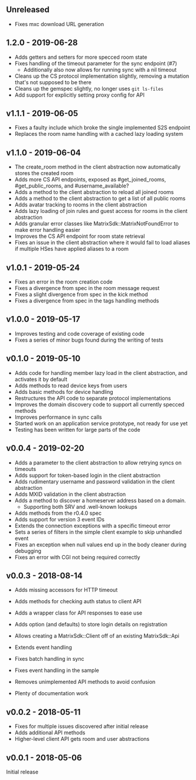 ## **Unreleased**

- Fixes mxc download URL generation

## 1.2.0 - 2019-06-28

- Adds getters and setters for more specced room state
- Fixes handling of the timeout parameter for the sync endpoint (#7)
    - Additionally also now allows for running sync with a nil timeout
- Cleans up the CS protocol implementation slightly, removing a mutation that's not supposed to be there
- Cleans up the gemspec slightly, no longer uses `git ls-files`
- Add support for explicitly setting proxy config for API

## v1.1.1 - 2019-06-05

- Fixes a faulty include which broke the single implemented S2S endpoint
- Replaces the room name handling with a cached lazy loading system

## v1.1.0 - 2019-06-04

- The create_room method in the client abstraction now automatically stores the created room
- Adds more CS API endpoints, exposed as #get_joined_rooms, #get_public_rooms, and #username_available?
- Adds a method to the client abstraction to reload all joined rooms
- Adds a method to the client abstraction to get a list of all public rooms
- Adds avatar tracking to rooms in the client abstraction
- Adds lazy loading of join rules and guest access for rooms in the client abstraction
- Adds granular error classes like MatrixSdk::MatrixNotFoundError to make error handling easier
- Improves the CS API endpoint for room state retrieval
- Fixes an issue in the client abstraction where it would fail to load aliases if multiple HSes have applied aliases to a room

## v1.0.1 - 2019-05-24

- Fixes an error in the room creation code
- Fixes a divergence from spec in the room message request
- Fixes a slight divergence from spec in the kick method
- Fixes a divergence from spec in the tags handling methods

## v1.0.0 - 2019-05-17

- Improves testing and code coverage of existing code
- Fixes a series of minor bugs found during the writing of tests

## v0.1.0 - 2019-05-10

- Adds code for handling member lazy load in the client abstraction, and activates it by default
- Adds methods to read device keys from users
- Adds basic methods for device handling
- Restructures the API code to separate protocol implementations
- Improves the domain discovery code to support all currently specced methods
- Improves performance in sync calls
- Started work on an application service prototype, not ready for use yet
- Testing has been written for large parts of the code

## v0.0.4 - 2019-02-20

- Adds a parameter to the client abstraction to allow retrying syncs on timeouts
- Adds support for token-based login in the client abstraction
- Adds rudimentary username and password validation in the client abstraction
- Adds MXID validation in the client abstraction
- Adds a method to discover a homeserver address based on a domain.
    - Supporting both SRV and .well-known lookups
- Adds methods from the r0.4.0 spec
- Adds support for version 3 event IDs
- Extends the connection exceptions with a specific timeout error
- Sets a series of filters in the simple client example to skip unhandled event
- Fixes an exception when null values end up in the body cleaner during debugging
- Fixes an error with CGI not being required correctly

## v0.0.3 - 2018-08-14

- Adds missing accessors for HTTP timeout
- Adds methods for checking auth status to client API
- Adds a wrapper class for API responses to ease use
- Adds option (and defaults) to store login details on registration
- Allows creating a MatrixSdk::Client off of an existing MatrixSdk::Api
- Extends event handling

- Fixes batch handling in sync
- Fixes event handling in the sample
- Removes unimplemented API methods to avoid confusion

- Plenty of documentation work

## v0.0.2 - 2018-05-11

- Fixes for multiple issues discovered after initial release
- Adds additional API methods
- Higher-level client API gets room and user abstractions

## v0.0.1 - 2018-05-06

Initial release

